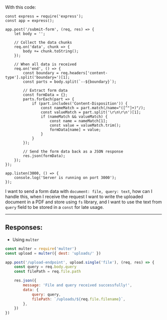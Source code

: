 With this code:

```
const express = require('express');
const app = express();

app.post('/submit-form', (req, res) => {
    let body = '';

    // Collect the data chunks
    req.on('data', chunk => {
        body += chunk.toString();
    });

    // When all data is received
    req.on('end', () => {
        const boundary = req.headers['content-type'].split('boundary=')[1];
        const parts = body.split(`--${boundary}`);

        // Extract form data
        const formData = {};
        parts.forEach(part => {
            if (part.includes('Content-Disposition')) {
                const nameMatch = part.match(/name="([^"]+)"/);
                const valueMatch = part.split('\r\n\r\n')[1];
                if (nameMatch && valueMatch) {
                    const name = nameMatch[1];
                    const value = valueMatch.trim();
                    formData[name] = value;
                }
            }
        });

        // Send the form data back as a JSON response
        res.json(formData);
    });
});

app.listen(3000, () => {
    console.log('Server is running on port 3000');
});
```

I want to send a form data with `document: file, query: text`, how can I handle this, when I receive the request I want to write the uploaded document in a PDF and store using `fs` library, and I want to use the text from `query` field to be stored in a `const` for late usage.

---

## Responses:

- Using `multer`

```js
const multer = require('multer')
const upload = multer({ dest: 'uploads/' })

app.post('/upload-endpoint', upload.single('file'), (req, res) => {
	const query = req.body.query
	const filePath = req.file.path

	res.json({
		message: 'File and query received successfully!',
		data: {
			query: query,
			filePath: `/uploads/${req.file.filename}`,
		},
	})
})
```
